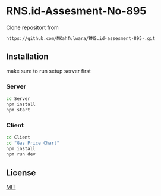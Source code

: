 # RNS.id-Assesment-No-895 

Clone repositort from 
```
https://github.com/MKahfulwara/RNS.id-assesment-895-.git
```
## Installation

make sure to run setup server first

### Server

```bash
cd Server
npm install
npm start
```
### Client
```bash
cd Client
cd "Gas Price Chart"
npm install
npm run dev
```


## License

[MIT](https://choosealicense.com/licenses/mit/)
